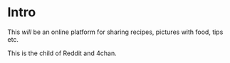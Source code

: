 # Intro

This *will* be an online platform for sharing recipes, pictures with food, tips etc. 

This is the child of Reddit and 4chan. 